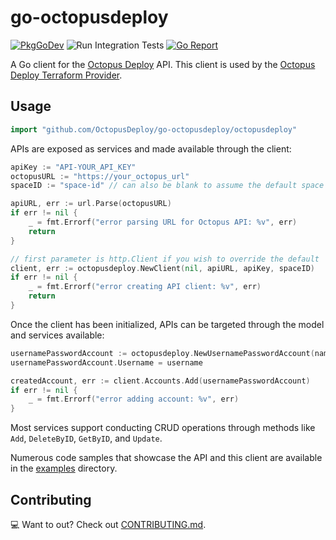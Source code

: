 # go-octopusdeploy

[![PkgGoDev](https://pkg.go.dev/badge/github.com/OctopusDeploy/go-octopusdeploy)](https://pkg.go.dev/github.com/OctopusDeploy/go-octopusdeploy) ![Run Integration Tests](https://github.com/OctopusDeploy/go-octopusdeploy/workflows/Run%20Integration%20Tests/badge.svg?branch=beta-candidate-01) [![Go Report](https://goreportcard.com/badge/github.com/OctopusDeploy/go-octopusdeploy)](https://goreportcard.com/report/github.com/OctopusDeploy/go-octopusdeploy)

A Go client for the [Octopus Deploy](https://octopus.com/) API. This client is used by the [Octopus Deploy Terraform Provider](https://github.com/OctopusDeploy/terraform-provider-octopusdeploy).

## Usage

```go
import "github.com/OctopusDeploy/go-octopusdeploy/octopusdeploy"
```

APIs are exposed as services and made available through the client:

```go
apiKey := "API-YOUR_API_KEY"
octopusURL := "https://your_octopus_url"
spaceID := "space-id" // can also be blank to assume the default space

apiURL, err := url.Parse(octopusURL)
if err != nil {
    _ = fmt.Errorf("error parsing URL for Octopus API: %v", err)
    return
}

// first parameter is http.Client if you wish to override the default
client, err := octopusdeploy.NewClient(nil, apiURL, apiKey, spaceID)
if err != nil {
    _ = fmt.Errorf("error creating API client: %v", err)
    return
}
```

Once the client has been initialized, APIs can be targeted through the model
and services available:

```go
usernamePasswordAccount := octopusdeploy.NewUsernamePasswordAccount(name)
usernamePasswordAccount.Username = username

createdAccount, err := client.Accounts.Add(usernamePasswordAccount)
if err != nil {
    _ = fmt.Errorf("error adding account: %v", err)
}
```

Most services support conducting CRUD operations through methods like `Add`,
`DeleteByID`, `GetByID`, and `Update`.

Numerous code samples that showcase the API and this client are available in
the [examples](/examples) directory.

## Contributing

💻 Want to out? Check out [CONTRIBUTING.md](CONTRIBUTING.md).

